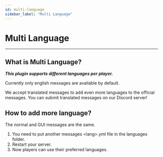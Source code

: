 ```yaml
---
id: multi-language
sidebar_label: "Multi Language"
---
```

# Multi Language

***

## What is Multi Language?

_**This plugin supports different languages per player.**_

Currently only english messages are available by default.

We accept translated messages to add even more languages to the official messages.
You can submit translated messages on our Discord server!

## How to add more language?

The normal and GUI messages are the same.

1. You need to put another messages <lang\>.yml file in the languages folder.
2. Restart your server.
3. Now players can use their preferred languages.